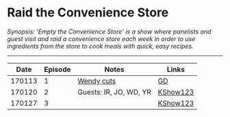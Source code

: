 # Raid the Convenience Store
*Synopsis: 'Empty the Convenience Store' is a show where panelists and guest visit and raid a convenience store each week in order to use ingredients from the store to cook meals with quick, easy recipes.*
___


| Date   | Episode | Notes                                                   | Links                                                                           |
|--------|---------|---------------------------------------------------------|---------------------------------------------------------------------------------|
| 170113 | 1       | [Wendy cuts](https://www.dailymotion.com/video/x58dy6z) | [GD](https://drive.google.com/file/d/0B1eBfb7IbVOYdFpVZHpPX2p6RFU/view)         |
| 170120 | 2       | Guests: IR, JO, WD, YR                                  | [KShow123](http://kshow123.net/show/empty-the-convenience-store/episode-2.html) |
| 170127 | 3       |                                                         | [KShow123](http://kshow123.net/show/empty-the-convenience-store/episode-3.html) |